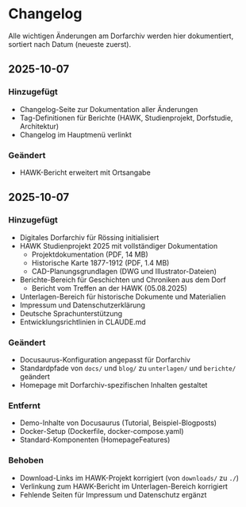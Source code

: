 # Changelog

Alle wichtigen Änderungen am Dorfarchiv werden hier dokumentiert, sortiert nach Datum (neueste zuerst).

## 2025-10-07

### Hinzugefügt
- Changelog-Seite zur Dokumentation aller Änderungen
- Tag-Definitionen für Berichte (HAWK, Studienprojekt, Dorfstudie, Architektur)
- Changelog im Hauptmenü verlinkt

### Geändert
- HAWK-Bericht erweitert mit Ortsangabe

## 2025-10-07

### Hinzugefügt
- Digitales Dorfarchiv für Rössing initialisiert
- HAWK Studienprojekt 2025 mit vollständiger Dokumentation
  - Projektdokumentation (PDF, 14 MB)
  - Historische Karte 1877-1912 (PDF, 1.4 MB)
  - CAD-Planungsgrundlagen (DWG und Illustrator-Dateien)
- Berichte-Bereich für Geschichten und Chroniken aus dem Dorf
  - Bericht vom Treffen an der HAWK (05.08.2025)
- Unterlagen-Bereich für historische Dokumente und Materialien
- Impressum und Datenschutzerklärung
- Deutsche Sprachunterstützung
- Entwicklungsrichtlinien in CLAUDE.md

### Geändert
- Docusaurus-Konfiguration angepasst für Dorfarchiv
- Standardpfade von `docs/` und `blog/` zu `unterlagen/` und `berichte/` geändert
- Homepage mit Dorfarchiv-spezifischen Inhalten gestaltet

### Entfernt
- Demo-Inhalte von Docusaurus (Tutorial, Beispiel-Blogposts)
- Docker-Setup (Dockerfile, docker-compose.yaml)
- Standard-Komponenten (HomepageFeatures)

### Behoben
- Download-Links im HAWK-Projekt korrigiert (von `downloads/` zu `./`)
- Verlinkung zum HAWK-Bericht im Unterlagen-Bereich korrigiert
- Fehlende Seiten für Impressum und Datenschutz ergänzt
